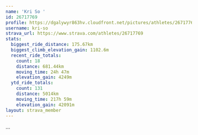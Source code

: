 ```yaml
---
name: 'Kri So '
id: 26717769
profile: https://dgalywyr863hv.cloudfront.net/pictures/athletes/26717769/7761026/14/large.jpg
username: kri-so
strava_url: https://www.strava.com/athletes/26717769
stats:
  biggest_ride_distance: 175.67km
  biggest_climb_elevation_gain: 1102.6m
  recent_ride_totals:
    count: 18
    distance: 681.44km
    moving_time: 24h 47m
    elevation_gain: 4249m
  ytd_ride_totals:
    count: 131
    distance: 5014km
    moving_time: 217h 59m
    elevation_gain: 42091m
layout: strava_member
--- 
```

...

